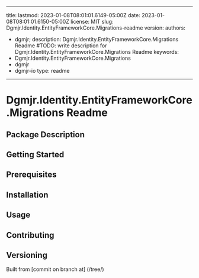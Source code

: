 ---

title:
lastmod: 2023-01-08T08:01:01.6149-05:00Z
date: 2023-01-08T08:01:01.6150-05:00Z
license: MIT
slug: Dgmjr.Identity.EntityFrameworkCore.Migrations-readme
version:
authors:
- dgmjr;
description: Dgmjr.Identity.EntityFrameworkCore.Migrations Readme #TODO: write description for Dgmjr.Identity.EntityFrameworkCore.Migrations Readme
keywords:
- Dgmjr.Identity.EntityFrameworkCore.Migrations
- dgmjr
- dgmjr-io
type: readme
------------

# Dgmjr.Identity.EntityFrameworkCore.Migrations Readme

<!-- TODO: Write the contents of the Dgmjr.Identity.EntityFrameworkCore.Migrations Readme file -->

## Package Description

## Getting Started

## Prerequisites

## Installation

## Usage

## Contributing

## Versioning

Built from [commit  on branch  at]
(/tree/)
